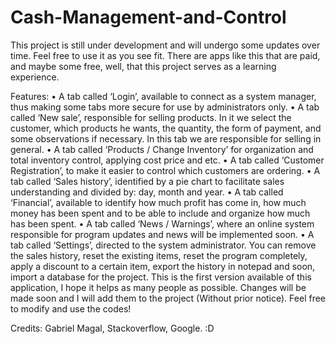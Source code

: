# Cash-Management-and-Control

This project is still under development and will undergo some updates over time.
Feel free to use it as you see fit.
There are apps like this that are paid, and maybe some free, well, that this project serves as a learning experience.

Features:
• A tab called ‘Login’, available to connect as a system manager, thus making some tabs more secure for use by administrators only.
• A tab called ‘New sale’, responsible for selling products. In it we select the customer, which products he wants, the quantity, the form of payment, and some observations if necessary. In this tab we are responsible for selling in general.
• A tab called ‘Products / Change Inventory’ for organization and total inventory control, applying cost price and etc.
• A tab called ‘Customer Registration’, to make it easier to control which customers are ordering.
• A tab called ‘Sales history’, identified by a pie chart to facilitate sales understanding and divided by: day, month and year.
• A tab called ‘Financial’, available to identify how much profit has come in, how much money has been spent and to be able to include and organize how much has been spent.
• A tab called ‘News / Warnings’, where an online system responsible for program updates and news will be implemented soon.
• A tab called ‘Settings’, directed to the system administrator. You can remove the sales history, reset the existing items, reset the program completely, apply a discount to a certain item, export the history in notepad and soon, import a database for the project.
This is the first version available of this application, I hope it helps as many people as possible.
Changes will be made soon and I will add them to the project (Without prior notice).
Feel free to modify and use the codes!

Credits: Gabriel Magal, Stackoverflow, Google. :D
